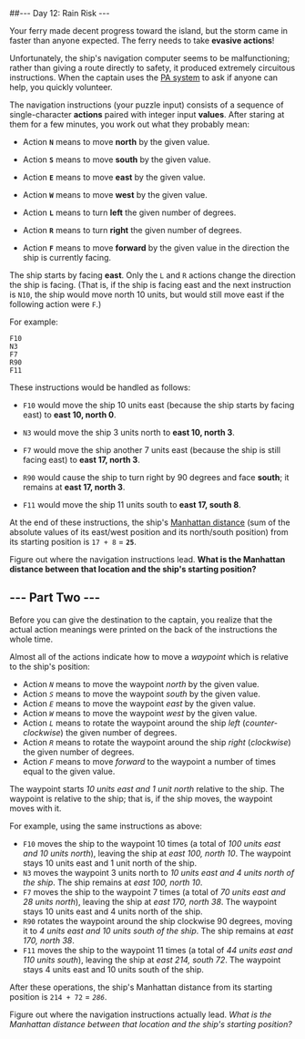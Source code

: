 ##--- Day 12: Rain Risk ---


Your ferry made decent progress toward the island, but the storm came in 
faster than anyone expected. The ferry needs to take 
**evasive actions**!

Unfortunately, the ship's navigation computer seems to be malfunctioning; rather than giving a route directly to safety, it produced extremely circuitous instructions. When the captain uses the 
[PA system](https://en.wikipedia.org/wiki/Public_address_system) to ask if anyone can help, you quickly volunteer.

The navigation instructions (your puzzle input) consists of a sequence of single-character 
**actions** paired with integer input 
**values**. After staring at them for a few minutes, you work out what they probably mean:

- Action 
**`N`** means to move 
**north** by the given value.

- Action 
**`S`** means to move 
**south** by the given value.

- Action 
**`E`** means to move 
**east** by the given value.

- Action 
**`W`** means to move 
**west** by the given value.

- Action 
**`L`** means to turn 
**left** the given number of degrees.

- Action 
**`R`** means to turn 
**right** the given number of degrees.

- Action 
**`F`** means to move 
**forward** by the given value in the direction the ship is currently facing.

The ship starts by facing 
**east**. Only the 
`L` and 
`R` actions change the direction the ship is facing. (That is, if the ship is facing east and the next instruction is 
`N10`, the ship would move north 10 units, but would still move east if the following action were 
`F`.)

For example:

```
F10
N3
F7
R90
F11
```

These instructions would be handled as follows:

- `F10` would move the ship 10 units east (because the ship starts by facing east) to 
**east 10, north 0**.

- `N3` would move the ship 3 units north to 
**east 10, north 3**.

- `F7` would move the ship another 7 units east (because the ship is still facing east) to 
**east 17, north 3**.

- `R90` would cause the ship to turn right by 90 degrees and face 
**south**; it remains at 
**east 17, north 3**.

- `F11` would move the ship 11 units south to 
**east 17, south 8**.

At the end of these instructions, the ship's 
[Manhattan distance](https://en.wikipedia.org/wiki/Manhattan_distance) (sum of the absolute values of its east/west position and its north/south position) from its starting position is 
`17 + 8` = 
**`25`**.

Figure out where the navigation instructions lead. 
**What is the Manhattan distance between that location and the ship's starting position?**

## --- Part Two ---

Before you can give the destination to the captain, you realize that the actual action meanings were printed on the back of the instructions the whole time.

Almost all of the actions indicate how to move a _waypoint_ which is relative to the ship's position:

*   Action _`N`_ means to move the waypoint _north_ by the given value.
*   Action _`S`_ means to move the waypoint _south_ by the given value.
*   Action _`E`_ means to move the waypoint _east_ by the given value.
*   Action _`W`_ means to move the waypoint _west_ by the given value.
*   Action _`L`_ means to rotate the waypoint around the ship _left_ (_counter-clockwise_) the given number of degrees.
*   Action _`R`_ means to rotate the waypoint around the ship _right_ (_clockwise_) the given number of degrees.
*   Action _`F`_ means to move _forward_ to the waypoint a number of times equal to the given value.

The waypoint starts _10 units east and 1 unit north_ relative to the ship. The waypoint is relative to the ship; that is, if the ship moves, the waypoint moves with it.

For example, using the same instructions as above:

*   `F10` moves the ship to the waypoint 10 times (a total of _100 units east and 10 units north_), leaving the ship at _east 100, north 10_. The waypoint stays 10 units east and 1 unit north of the ship.
*   `N3` moves the waypoint 3 units north to _10 units east and 4 units north of the ship_. The ship remains at _east 100, north 10_.
*   `F7` moves the ship to the waypoint 7 times (a total of _70 units east and 28 units north_), leaving the ship at _east 170, north 38_. The waypoint stays 10 units east and 4 units north of the ship.
*   `R90` rotates the waypoint around the ship clockwise 90 degrees, moving it to _4 units east and 10 units south of the ship_. The ship remains at _east 170, north 38_.
*   `F11` moves the ship to the waypoint 11 times (a total of _44 units east and 110 units south_), leaving the ship at _east 214, south 72_. The waypoint stays 4 units east and 10 units south of the ship.

After these operations, the ship's Manhattan distance from its starting position is `214 + 72` = _`286`_.

Figure out where the navigation instructions actually lead. _What is the Manhattan distance between that location and the ship's starting position?_
